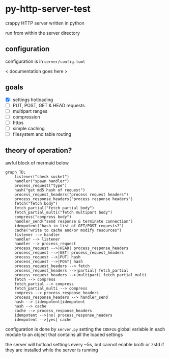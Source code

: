 # py-http-server-test

crappy HTTP server written in python

run from within the server directory

## configuration

configuration is in `server/config.toml`

< documentation goes here >

## goals

- [x] settings hotloading
- [ ] PUT, POST, GET & HEAD requests
- [ ] multipart ranges
- [ ] compression
- [ ] https
- [ ] simple caching
- [ ] filesystem and table routing

## theory of operation?

awful block of mermaid below

```mermaid
graph TD;
    listener("check socket")
    handler("spawn handler")
    process_request("type")
    hash("get md5 hash of request")
    process_request_headers("process request headers")
    process_response_headers("process response headers")
    fetch("fetch body")
    fetch_partial("fetch partial body")
    fetch_partial_multi("fetch multipart body")
    compress("compress body")
    handler_send("send response & terminate connection")
    idempotent("hash in list of GET/POST requests?")
    cache("write to cache and/or modify resources")
    listener --> handler
    handler --> listener
    handler --> process_request
    process_request -->|HEAD| process_response_headers
    process_request -->|GET| process_request_headers
    process_request -->|PUT| hash
    process_request -->|POST| hash
    process_request_headers --> fetch
    process_request_headers -->|partial| fetch_partial
    process_request_headers -->|multipart| fetch_partial_multi
    fetch --> compress
    fetch_partial --> compress
    fetch_partial_multi --> compress
    compress --> process_response_headers
    process_response_headers --> handler_send
    hash --> |idempotent|idempotent
    hash --> cache
    cache --> process_response_headers
    idempotent -->|no| process_response_headers
    idempotent -->|yes| cache 
```

configuration is done by `server.py` setting the `CONFIG` global variable in each module to an object that contains all the loaded settings

the server will hotload settings every ~5s, but cannot enable brotli or zstd if they are installed while the server is running